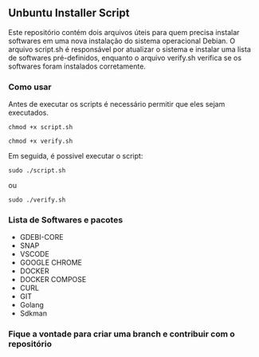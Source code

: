 ## Unbuntu Installer Script

Este repositório contém dois arquivos úteis para quem precisa instalar softwares em uma nova instalação do sistema operacional Debian. O arquivo script.sh é responsável por atualizar o sistema e instalar uma lista de softwares pré-definidos, enquanto o arquivo verify.sh verifica se os softwares foram instalados corretamente.

### Como usar

Antes de executar os scripts é necessário permitir que eles sejam executados.

`chmod +x script.sh`

`chmod +x verify.sh`

Em seguida, é possivel executar o script:

`sudo ./script.sh`

ou

`sudo ./verify.sh`

### Lista de Softwares e pacotes

- GDEBI-CORE
- SNAP
- VSCODE
- GOOGLE CHROME
- DOCKER
- DOCKER COMPOSE
- CURL
- GIT
- Golang
- Sdkman

### Fique a vontade para criar uma branch e contribuir com o repositório
